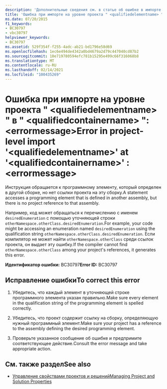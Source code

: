 ```yaml
---
description: 'Дополнительные сведения см. в статье об ошибке в импорте на уровне проекта " <qualifiedelementname> " на сайте " <qualifiedcontainername> ": <errormessage>'
title: 'Ошибка при импорте на уровне проекта " <qualifiedelementname> " в " <qualifiedcontainername> ": <errormessage>'
ms.date: 07/20/2015
f1_keywords:
- BC30797
- vbc30797
helpviewer_keywords:
- BC30797
ms.assetid: 529f354f-f255-4adc-ab21-bd1796e58d69
ms.openlocfilehash: 1ec6e494de4342a0bd4679a2d79c447040cd87b2
ms.sourcegitcommit: 10e719780594efc781b15295e499c66f316068b8
ms.translationtype: MT
ms.contentlocale: ru-RU
ms.lasthandoff: 02/14/2021
ms.locfileid: "100435269"
---
```

# <a name="error-in-project-level-import-qualifiedelementname-at-qualifiedcontainername--errormessage"></a><span data-ttu-id="6738e-103">Ошибка при импорте на уровне проекта " \<qualifiedelementname> " в " \<qualifiedcontainername> ": \<errormessage></span><span class="sxs-lookup"><span data-stu-id="6738e-103">Error in project-level import '\<qualifiedelementname>' at '\<qualifiedcontainername>' : \<errormessage></span></span>

<span data-ttu-id="6738e-104">Инструкция обращается к программному элементу, который определен в другой сборке, но нет ссылки проекта на эту сборку.</span><span class="sxs-lookup"><span data-stu-id="6738e-104">A statement accesses a programming element that is defined in another assembly, but there is no project reference to that assembly.</span></span>  
  
 <span data-ttu-id="6738e-105">Например, код может обращаться к перечислению с именем `desiredEnumeration` с помощью уточняющей строки `otherNamespace.otherClass.desiredEnumeration`.</span><span class="sxs-lookup"><span data-stu-id="6738e-105">For example, your code might be accessing an enumeration named `desiredEnumeration` using the qualification string `otherNamespace.otherClass.desiredEnumeration`.</span></span> <span data-ttu-id="6738e-106">Если компилятор не может найти `otherNamespace.otherClass` среди ссылок проекта, он выдает эту ошибку.</span><span class="sxs-lookup"><span data-stu-id="6738e-106">If the compiler cannot find `otherNamespace.otherClass` among your project's references, it generates this error.</span></span>  
  
 <span data-ttu-id="6738e-107">**Идентификатор ошибки:** BC30797</span><span class="sxs-lookup"><span data-stu-id="6738e-107">**Error ID:** BC30797</span></span>  
  
## <a name="to-correct-this-error"></a><span data-ttu-id="6738e-108">Исправление ошибки</span><span class="sxs-lookup"><span data-stu-id="6738e-108">To correct this error</span></span>  
  
1. <span data-ttu-id="6738e-109">Убедитесь, что каждый элемент в уточняющей строке программного элемента указан правильно.</span><span class="sxs-lookup"><span data-stu-id="6738e-109">Make sure every element in the qualification string of the programming element is spelled correctly.</span></span>  
  
2. <span data-ttu-id="6738e-110">Убедитесь, что проект содержит ссылку на сборку, определяющую нужный программный элемент.</span><span class="sxs-lookup"><span data-stu-id="6738e-110">Make sure your project has a reference to the assembly defining the desired programming element.</span></span>  
  
3. <span data-ttu-id="6738e-111">Проверьте указанное сообщение об ошибке и предпримите соответствующее действие.</span><span class="sxs-lookup"><span data-stu-id="6738e-111">Consult the error message and take appropriate action.</span></span>  
  
## <a name="see-also"></a><span data-ttu-id="6738e-112">См. также раздел</span><span class="sxs-lookup"><span data-stu-id="6738e-112">See also</span></span>

- [<span data-ttu-id="6738e-113">Управление свойствами проектов и решений</span><span class="sxs-lookup"><span data-stu-id="6738e-113">Managing Project and Solution Properties</span></span>](/visualstudio/ide/managing-project-and-solution-properties)
